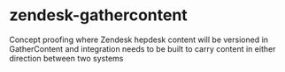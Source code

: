 # zendesk-gathercontent

Concept proofing where Zendesk hepdesk content will be versioned in GatherContent and integration needs to be built to carry content in either direction between two systems
